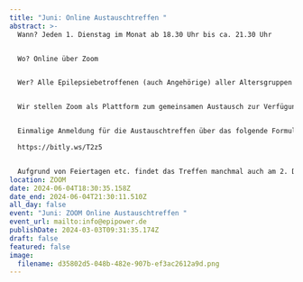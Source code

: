 ```yaml
---
title: "Juni: Online Austauschtreffen "
abstract: >-
  Wann? Jeden 1. Dienstag im Monat ab 18.30 Uhr bis ca. 21.30 Uhr 


  Wo? Online über Zoom


  Wer? Alle Epilepsiebetroffenen (auch Angehörige) aller Altersgruppen


  Wir stellen Zoom als Plattform zum gemeinsamen Austausch zur Verfügung. Die Teilnehmer können in themenspezifische Breakoutsessions, um über alle verschiedenen Themen rund um Epilepsie, aber auch Privates zu diskutieren. Wir haben eine sehr lockere Atmosphäre und jeder kann kommen und gehen, wie es persönlich am angenehmsten ist.


  Einmalige Anmeldung für die Austauschtreffen über das folgende Formular:

  https://bitly.ws/T2z5


  Aufgrund von Feiertagen etc. findet das Treffen manchmal auch am 2. Dienstag statt. Das kann aber den jeweiligen Treffen unter Events entnommen werden.
location: ZOOM
date: 2024-06-04T18:30:35.158Z
date_end: 2024-06-04T21:30:11.510Z
all_day: false
event: "Juni: ZOOM Online Austauschtreffen "
event_url: mailto:info@epipower.de
publishDate: 2024-03-03T09:31:35.174Z
draft: false
featured: false
image:
  filename: d35802d5-048b-482e-907b-ef3ac2612a9d.png
---
```

